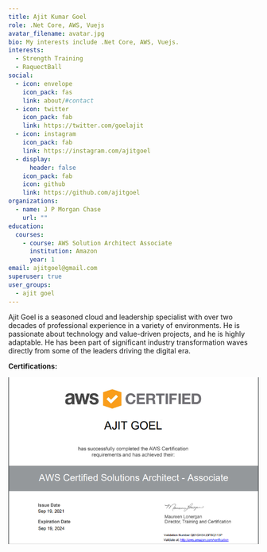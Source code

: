 ```yaml
---
title: Ajit Kumar Goel
role: .Net Core, AWS, Vuejs
avatar_filename: avatar.jpg
bio: My interests include .Net Core, AWS, Vuejs.
interests:
  - Strength Training
  - RaquectBall
social:
  - icon: envelope
    icon_pack: fas
    link: about/#contact
  - icon: twitter
    icon_pack: fab
    link: https://twitter.com/goelajit
  - icon: instagram
    icon_pack: fab
    link: https://instagram.com/ajitgoel
  - display:
      header: false
    icon_pack: fab
    icon: github
    link: https://github.com/ajitgoel
organizations:
  - name: J P Morgan Chase
    url: ""
education:
  courses:
    - course: AWS Solution Architect Associate
      institution: Amazon
      year: 1
email: ajitgoel@gmail.com
superuser: true
user_groups:
  - ajit goel
---
```

Ajit Goel is a seasoned cloud and leadership specialist with over two decades of professional experience in a variety of environments. He is passionate about technology and value-driven projects, and he is highly adaptable. He has been part of significant industry transformation waves directly from some of the leaders driving the digital era.

**Certifications:** 

![](aws-certified-solutions-architect-associate-ajit-goel.png)